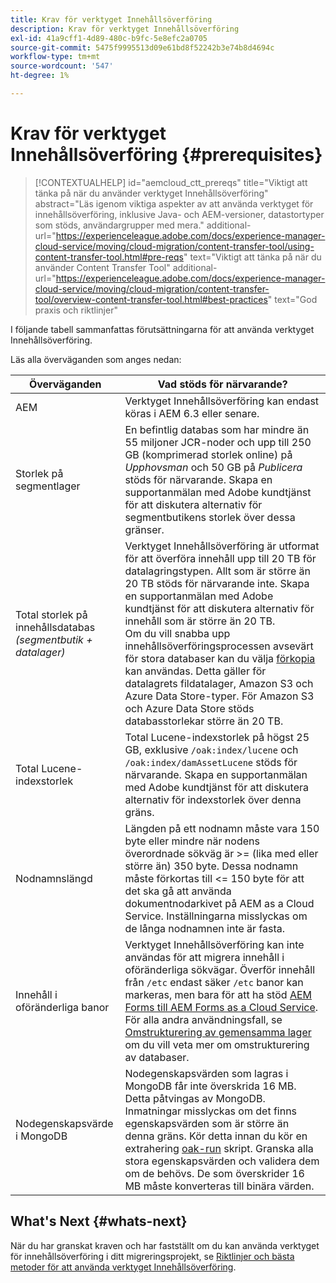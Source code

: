 ```yaml
---
title: Krav för verktyget Innehållsöverföring
description: Krav för verktyget Innehållsöverföring
exl-id: 41a9cff1-4d89-480c-b9fc-5e8efc2a0705
source-git-commit: 5475f9995513d09e61bd8f52242b3e74b8d4694c
workflow-type: tm+mt
source-wordcount: '547'
ht-degree: 1%

---
```


# Krav för verktyget Innehållsöverföring {#prerequisites}

>[!CONTEXTUALHELP]
>id="aemcloud_ctt_prereqs"
>title="Viktigt att tänka på när du använder verktyget Innehållsöverföring"
>abstract="Läs igenom viktiga aspekter av att använda verktyget för innehållsöverföring, inklusive Java- och AEM-versioner, datastortyper som stöds, användargrupper med mera."
>additional-url="https://experienceleague.adobe.com/docs/experience-manager-cloud-service/moving/cloud-migration/content-transfer-tool/using-content-transfer-tool.html#pre-reqs" text="Viktigt att tänka på när du använder Content Transfer Tool"
>additional-url="https://experienceleague.adobe.com/docs/experience-manager-cloud-service/moving/cloud-migration/content-transfer-tool/overview-content-transfer-tool.html#best-practices" text="God praxis och riktlinjer"

I följande tabell sammanfattas förutsättningarna för att använda verktyget Innehållsöverföring.

Läs alla överväganden som anges nedan:

| Överväganden | Vad stöds för närvarande? |
|---------------------------------------------------------------------|--------------------------------------------------------------------------------------------------------------------------------------------------------------------------------------------------------------------------------------------------------------------------------------------------------------------------------------------------------------------------------------------------------------------------------------------------------------------------------------------------------------------------------------------------------------------------------------------------------------------------------------------------------------------------------------------------------------------------------------------------------------------|
| AEM | Verktyget Innehållsöverföring kan endast köras i AEM 6.3 eller senare. |
| Storlek på segmentlager | En befintlig databas som har mindre än 55 miljoner JCR-noder och upp till 250 GB (komprimerad storlek online) på *Upphovsman* och 50 GB på *Publicera* stöds för närvarande. Skapa en supportanmälan med Adobe kundtjänst för att diskutera alternativ för segmentbutikens storlek över dessa gränser. |
| Total storlek på innehållsdatabas <br>*(segmentbutik + datalager)* | Verktyget Innehållsöverföring är utformat för att överföra innehåll upp till 20 TB för datalagringstypen. Allt som är större än 20 TB stöds för närvarande inte. Skapa en supportanmälan med Adobe kundtjänst för att diskutera alternativ för innehåll som är större än 20 TB. <br>Om du vill snabba upp innehållsöverföringsprocessen avsevärt för stora databaser kan du välja [förkopia](https://experienceleague.adobe.com/docs/experience-manager-cloud-service/moving/cloud-migration/content-transfer-tool/handling-large-content-repositories.html#setting-up-pre-copy-step) kan användas. Detta gäller för datalagrets fildatalager, Amazon S3 och Azure Data Store-typer. För Amazon S3 och Azure Data Store stöds databasstorlekar större än 20 TB. |
| Total Lucene-indexstorlek | Total Lucene-indexstorlek på högst 25 GB, exklusive `/oak:index/lucene` och `/oak:index/damAssetLucene` stöds för närvarande. Skapa en supportanmälan med Adobe kundtjänst för att diskutera alternativ för indexstorlek över denna gräns. |
| Nodnamnslängd | Längden på ett nodnamn måste vara 150 byte eller mindre när nodens överordnade sökväg är >= (lika med eller större än) 350 byte. Dessa nodnamn måste förkortas till &lt;= 150 byte för att det ska gå att använda dokumentnodarkivet på AEM as a Cloud Service. Inställningarna misslyckas om de långa nodnamnen inte är fasta. |
| Innehåll i oföränderliga banor | Verktyget Innehållsöverföring kan inte användas för att migrera innehåll i oföränderliga sökvägar. Överför innehåll från `/etc` endast säker `/etc` banor kan markeras, men bara för att ha stöd [AEM Forms till AEM Forms as a Cloud Service](https://experienceleague.adobe.com/docs/experience-manager-forms-cloud-service/forms/migrate-to-forms-as-a-cloud-service.html#paths-of-various-aem-forms-specific-assets). För alla andra användningsfall, se [Omstrukturering av gemensamma lager](https://experienceleague.adobe.com/docs/experience-manager-64/deploying/restructuring/all-repository-restructuring-in-aem-6-4.html#restructuring) om du vill veta mer om omstrukturering av databaser. |
| Nodegenskapsvärde i MongoDB | Nodegenskapsvärden som lagras i MongoDB får inte överskrida 16 MB. Detta påtvingas av MongoDB. Inmatningar misslyckas om det finns egenskapsvärden som är större än denna gräns. Kör detta innan du kör en extrahering [oak-run](https://repo1.maven.org/maven2/org/apache/jackrabbit/oak-run/1.38.0/oak-run-1.38.0.jar) skript. Granska alla stora egenskapsvärden och validera dem om de behövs. De som överskrider 16 MB måste konverteras till binära värden. |

## What&#39;s Next {#whats-next}

När du har granskat kraven och har fastställt om du kan använda verktyget för innehållsöverföring i ditt migreringsprojekt, se [Riktlinjer och bästa metoder för att använda verktyget Innehållsöverföring](https://experienceleague.adobe.com/docs/experience-manager-cloud-service/moving/cloud-migration/content-transfer-tool/guidelines-best-practices-content-transfer-tool.html).
